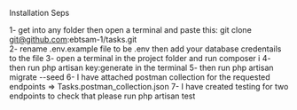 Installation Seps

1- get into any folder then open a terminal and paste this: git clone git@github.com:ebtsam-1/tasks.git <br>
2- rename .env.example file to be .env then add your database credentails to the file
3- open a terminal in the project folder and run composer i
4- then run php artisan key:generate in the terminal
5- then run  php artisan migrate --seed
6- I have attached postman collection for the requested endpoints => Tasks.postman_collection.json
7- I have created testing for two endpoints to check that please run php artisan test
